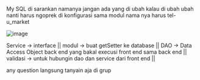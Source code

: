 My SQL di sarankan namanya jangan ada yang di ubah kalau di ubah ubah nanti harus ngoprek di konfigurasi sama modul nama nya harus tel-u_market


![image](https://github.com/MNFI13-blode/Tubes-PBO/assets/127006200/543e6da5-e6f6-4428-bfb7-3955841bb91a)

Service -> interface ||
modul -> buat getSetter ke database ||
DAO -> Data Access Object back end yang bakal execusi front end sama back end ||
validasi -> untuk hubungin dao dan service dari front end || 

any question langsung tanyain aja di grup 



